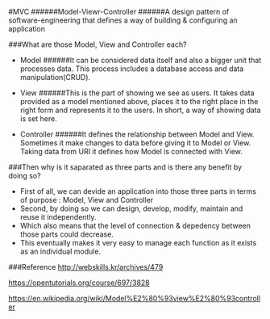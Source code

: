 #MVC
######Model-Viewr-Controller
######A design pattern of software-engineering that defines a way of building & configuring an application

###What are those Model, View and Controller each?
* Model
######It can be considered data itself and also a bigger unit that processes data. This process includes a database access and data manipulation(CRUD).

* View
######This is the part of showing we see as users. It takes data provided as a model mentioned above, places it to the right place in the right form and represents it to the users. In short, a way of showing data is set here.

* Controller
######It defines the relationship between Model and View. Sometimes it make changes to data before giving it to Model or View. Taking data from URI it defines how Model is connected with View.

###Then why is it saparated as three parts and is there any benefit by doing so?
* First of all, we can devide an application into those three parts in terms of purpose : Model, View and Controller
* Second, by doing so we can design, develop, modify, maintain and reuse it independently.
* Which also means that the level of connection & depedency between those parts could decrease.
* This eventually makes it very easy to manage each function as it exists as an individual module.

###Reference
http://webskills.kr/archives/479

https://opentutorials.org/course/697/3828

https://en.wikipedia.org/wiki/Model%E2%80%93view%E2%80%93controller
